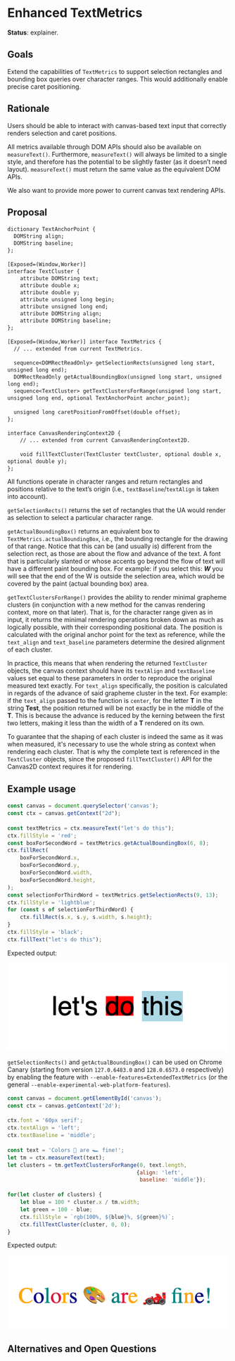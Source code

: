 # Enhanced TextMetrics

**Status**: explainer.

## Goals

Extend the capabilities of `TextMetrics` to support selection rectangles and bounding box queries over character ranges. This would additionally enable precise caret positioning.

## Rationale

Users should be able to interact with canvas-based text input that correctly renders selection and caret positions.

All metrics available through DOM APIs should also be available on `measureText()`. Furthermore, `measureText()` will always be limited to a single style, and therefore has the potential to be slightly faster (as it doesn’t need layout). `measureText()` must return the same value as the equivalent DOM APIs.

We also want to provide more power to current canvas text rendering APIs.


## Proposal

```webidl
dictionary TextAnchorPoint {
  DOMString align;
  DOMString baseline;
};

[Exposed=(Window,Worker)]
interface TextCluster {
    attribute DOMString text;
    attribute double x;
    attribute double y;
    attribute unsigned long begin;
    attribute unsigned long end;
    attribute DOMString align;
    attribute DOMString baseline;
};

[Exposed=(Window,Worker)] interface TextMetrics {
  // ... extended from current TextMetrics.
  
  sequence<DOMRectReadOnly> getSelectionRects(unsigned long start, unsigned long end);
  DOMRectReadOnly getActualBoundingBox(unsigned long start, unsigned long end);
  sequence<TextCluster> getTextClustersForRange(unsigned long start, unsigned long end, optional TextAnchorPoint anchor_point);

  unsigned long caretPositionFromOffset(double offset);
};

interface CanvasRenderingContext2D {
    // ... extended from current CanvasRenderingContext2D.

    void fillTextCluster(TextCluster textCluster, optional double x, optional double y);
};
```

All functions operate in character ranges and return rectangles and positions relative to the text’s origin (i.e., `textBaseline`/`textAlign` is taken into account).

`getSelectionRects()` returns the set of rectangles that the UA would render as selection to select a particular character range.

`getActualBoundingBox()` returns an equivalent box to `TextMetrics.actualBoundingBox`, i.e., the bounding rectangle for the drawing of that range. Notice that this can be (and usually is) different from the selection rect, as those are about the flow and advance of the text. A font that is particularly slanted or whose accents go beyond the flow of text will have a different paint bounding box. For example: if you select this: ***W*** you will see that the end of the W is outside the selection area, which would be covered by the paint (actual bounding box) area.

`getTextClustersForRange()` provides the ability to render minimal grapheme clusters (in conjunction with a new method for the canvas rendering context, more on that later). That is, for the character range given as in input, it returns the minimal rendering operations broken down as much as logically possible, with their corresponding positional data. The position is calculated with the original anchor point for the text as reference, while the `text_align` and `text_baseline` parameters determine the desired alignment of each cluster.

In practice, this means that when rendering the returned `TextCluster` objects, the canvas context should have its `textAlign` and `textBaseline` values set equal to these parameters in order to reproduce the original measured text exactly. For `text_align` specifically, the position is calculated in regards of the advance of said grapheme cluster in the text. For example: if the `text_align` passed to the function is `center`, for the letter **T** in the string **Test**, the position returned will be not exactly be in the middle of the **T**. This is because the advance is reduced by the kerning between the first two letters, making it less than the width of a **T** rendered on its own.

To guarantee that the shaping of each cluster is indeed the same as it was when measured, it's necessary to use the whole string as context when rendering each cluster. That is why the complete text is referenced in the `TextCluster` objects, since the proposed `fillTextCluster()` API for the Canvas2D context requires it for rendering.

## Example usage

```js
const canvas = document.querySelector('canvas');
const ctx = canvas.getContext("2d");

const textMetrics = ctx.measureText("let's do this");
ctx.fillStyle = 'red';
const boxForSecondWord = textMetrics.getActualBoundingBox(6, 8);
ctx.fillRect(
    boxForSecondWord.x,
    boxForSecondWord.y,
    boxForSecondWord.width,
    boxForSecondWord.height,
);
const selectionForThirdWord = textMetrics.getSelectionRects(9, 13);
ctx.fillStyle = 'lightblue';
for (const s of selectionForThirdWord) {
    ctx.fillRect(s.x, s.y, s.width, s.height);
}
ctx.fillStyle = 'black';
ctx.fillText("let's do this");
```

Expected output:

![enhanced textMetrics output](../images/enhanced-textmetrics-output.png)

`getSelectionRects()` and `getActualBoundingBox()` can be used on Chrome Canary (starting from version `127.0.6483.0` and `128.0.6573.0` respectively) by enabling the feature with `--enable-features=ExtendedTextMetrics` (or the general `--enable-experimental-web-platform-features`). 

```js
const canvas = document.getElementById('canvas');
const ctx = canvas.getContext('2d');

ctx.font = '60px serif';
ctx.textAlign = 'left';
ctx.textBaseline = 'middle';

const text = 'Colors 🎨 are 🏎️ fine!';
let tm = ctx.measureText(text);
let clusters = tm.getTextClustersForRange(0, text.length,
                                         {align: 'left', 
                                          baseline: 'middle'});

for(let cluster of clusters) {
    let blue = 100 * cluster.x / tm.width;
    let green = 100 - blue;
    ctx.fillStyle = `rgb(100%, ${blue}%, ${green}%)`;
    ctx.fillTextCluster(cluster, 0, 0);
}
```

Expected output:

![enhanced textMetrics output](../images/text-clusters-output.png)

## Alternatives and Open Questions

